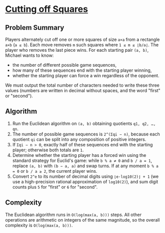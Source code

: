 # [Cutting off Squares](https://www.spoj.com/problems/CUTSQRS)

## Problem Summary
Players alternately cut off one or more squares of size `a×a` from a rectangle `a×b` (`a ≤ b`). Each move removes `m` such squares where `1 ≤ m ≤ ⌊b/a⌋`. The player who removes the last piece wins. For each starting pair `(a, b)`, Michael wants to know:

* the number of different possible game sequences,
* how many of these sequences end with the starting player winning,
* whether the starting player can force a win regardless of the opponent.

We must output the total number of characters needed to write these three values (numbers are written in decimal without spaces, and the word "first" or "second").

## Algorithm
1. Run the Euclidean algorithm on `(a, b)` obtaining quotients `q1, q2, …, qn`.
2. The number of possible game sequences is `2^(Σqi − n)`, because each quotient `qi` can be split into any composition of positive integers.
3. If `Σqi − n > 0`, exactly half of these sequences end with the starting player; otherwise both totals are `1`.
4. Determine whether the starting player has a forced win using the standard strategy for Euclid's game: while `b % a ≠ 0` and `b / a = 1`, replace `(a, b)` with `(b − a, a)` and swap turns. If at any moment `b % a = 0` or `b / a ≥ 2`, the current player wins.
5. Convert `2^e` to its number of decimal digits using `⌊e·log10(2)⌋ + 1` (we use a high-precision rational approximation of `log10(2)`), and sum digit counts plus `5` for "first" or `6` for "second".

## Complexity
The Euclidean algorithm runs in `O(log(max(a, b)))` steps. All other operations are arithmetic on integers of the same magnitude, so the overall complexity is `O(log(max(a, b)))`.
